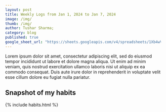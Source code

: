 ```yaml
---
layout: post
title: Weekly Logs from Jan 1, 2024 to Jan 7, 2024
image: /img/
thumb: /img/
author: Tushar Sharma;
category: blog
published: true
google_sheet_url: "https://sheets.googleapis.com/v4/spreadsheets/1Xb4wV0AOQiGWwXaciIBX-rkFebzg8DlAcRcClshyAnA/values/Habits!A9:T12?alt=json&key=AIzaSyCgYRKf_apK3TUSYGO9WhQ5dN-ukY4H0gw"
---
```


Lorem ipsum dolor sit amet, consectetur adipiscing elit, sed do eiusmod tempor incididunt ut labore et dolore magna aliqua. Ut enim ad minim veniam, quis nostrud exercitation ullamco laboris nisi ut aliquip ex ea commodo consequat. Duis aute irure dolor in reprehenderit in voluptate velit esse cillum dolore eu fugiat nulla pariatur.<!-- truncate_here -->

## Snapshot of my habits

{% include habits.html %}